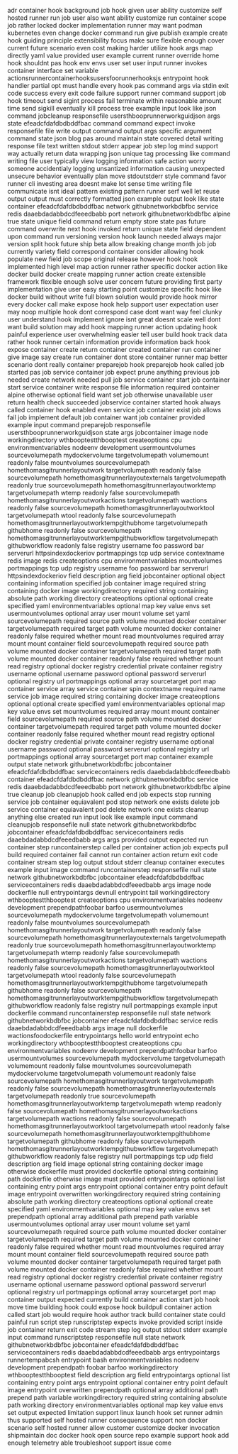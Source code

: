 adr container hook background job hook given user ability customize self hosted runner run job user also want ability customize run container scope job rather locked docker implementation runner may want podman kubernetes even change docker command run give publish example create hook guiding principle extensibility focus make sure flexible enough cover current future scenario even cost making harder utilize hook args map directly yaml value provided user example current runner override home hook shouldnt pas hook env envs user set user input runner invokes container interface set variable actionsrunnercontainerhooksusersfoorunnerhooksjs entrypoint hook handler partial opt must handle every hook pas command args via stdin exit code success every exit code failure support runner command support job hook timeout send sigint process fail terminate within reasonable amount time send sigkill eventually kill process tree example input look like json command jobcleanup responsefile usersthbooprunnerworkguidjson args state efeadcfdafdbdbddfbac command command expect invoke responsefile file write output command output args specific argument command state json blog pas around maintain state covered detail writing response file text written stdout stderr appear job step log mind support way actually return data wrapping json unique tag processing like command writing file user typically view logging information safe action worry someone accidentialy logging unsantized information causing unexpected unsecure behavior eventually plan move stdoutstderr style command favor runner cli investing area doesnt make lot sense time writing file communicate isnt ideal pattern existing pattern runner serf well let reuse output output must correctly formatted json example output look like state container efeadcfdafdbdbddfbac network githubnetworkbdbfbc service redis daaebdadabbdcdfeeedbabb port network githubnetworkbdbfbc alpine true state unique field command return empty store state pas future command overwrite next hook invoked return unique state field dependent upon command run versioning version hook launch needed always major version split hook future ship beta allow breaking change month job job currently variety field correspond container consider allowing hook populate new field job scope original release however hook hook implemented high level map action runner rather specific docker action like docker build docker create mapping runner action create extensible framework flexible enough solve user concern future providing first party implementation give user easy starting point customize specific hook like docker build without write full blown solution would provide hook mirror every docker call make expose hook help support user expectation user may noop multiple hook dont correspond case dont want way feel clunky user understand hook implement ignore isnt great doesnt scale well dont want build solution may add hook mapping runner action updating hook painful experience user overwhelming easier tell user build hook track data rather hook runner certain information provide information back hook expose container create return container created container run container give image say create run container dont store container runner map better scenario dont really container preparejob hook preparejob hook called job started pas job service container job expect prune anything previous job needed create network needed pull job service container start job container start service container write response file information required container alpine otherwise optional field want set job otherwise unavailable user return health check succeeded jobservice container started hook always called container hook enabled even service job container exist job allows fail job implement default job container want job container provided example input command preparejob responsefile usersthbooprunnerworkguidjson state args jobcontainer image node workingdirectory wthbooptestthbooptest createoptions cpu environmentvariables nodeenv development usermountvolumes sourcevolumepath mydockervolume targetvolumepath volumemount readonly false mountvolumes sourcevolumepath homethomasgitrunnerlayoutwork targetvolumepath readonly false sourcevolumepath homethomasgitrunnerlayoutexternals targetvolumepath readonly true sourcevolumepath homethomasgitrunnerlayoutworktemp targetvolumepath wtemp readonly false sourcevolumepath homethomasgitrunnerlayoutworkactions targetvolumepath wactions readonly false sourcevolumepath homethomasgitrunnerlayoutworktool targetvolumepath wtool readonly false sourcevolumepath homethomasgitrunnerlayoutworktempgithubhome targetvolumepath githubhome readonly false sourcevolumepath homethomasgitrunnerlayoutworktempgithubworkflow targetvolumepath githubworkflow readonly false registry username foo password bar serverurl httpsindexdockeriov portmappings tcp udp service contextname redis image redis createoptions cpu environmentvariables mountvolumes portmappings tcp udp registry username foo password bar serverurl httpsindexdockeriov field description arg field jobcontainer optional object containing information specified job container image required string containing docker image workingdirectory required string containing absolute path working directory createoptions optional optional create specified yaml environmentvariables optional map key value envs set usermountvolumes optional array user mount volume set yaml sourcevolumepath required source path volume mounted docker container targetvolumepath required target path volume mounted docker container readonly false required whether mount read mountvolumes required array mount mount container field sourcevolumepath required source path volume mounted docker container targetvolumepath required target path volume mounted docker container readonly false required whether mount read registry optional docker registry credential private container registry username optional username password optional password serverurl optional registry url portmappings optional array sourcetarget port map container service array service container spin contextname required name service job image required string containing docker image createoptions optional optional create specified yaml environmentvariables optional map key value envs set mountvolumes required array mount mount container field sourcevolumepath required source path volume mounted docker container targetvolumepath required target path volume mounted docker container readonly false required whether mount read registry optional docker registry credential private container registry username optional username password optional password serverurl optional registry url portmappings optional array sourcetarget port map container example output state network githubnetworkbdbfbc jobcontainer efeadcfdafdbdbddfbac servicecontainers redis daaebdadabbdcdfeeedbabb container efeadcfdafdbdbddfbac network githubnetworkbdbfbc service redis daaebdadabbdcdfeeedbabb port network githubnetworkbdbfbc alpine true cleanup job cleanupjob hook called end job expects stop running service job container equiavalent pod stop network one exists delete job service container equiavalent pod delete network one exists cleanup anything else created run input look like example input command cleanupjob responsefile null state network githubnetworkbdbfbc jobcontainer efeadcfdafdbdbddfbac servicecontainers redis daaebdadabbdcdfeeedbabb args args provided output expected run container step runcontainerstep called per container action job expects pull build required container fail cannot run container action return exit code container stream step log output stdout stderr cleanup container executes example input image command runcontainerstep responsefile null state network githubnetworkbdbfbc jobcontainer efeadcfdafdbdbddfbac servicecontainers redis daaebdadabbdcdfeeedbabb args image node dockerfile null entrypointargs devnull entrypoint tail workingdirectory wthbooptestthbooptest createoptions cpu environmentvariables nodeenv development prependpathfoobar barfoo usermountvolumes sourcevolumepath mydockervolume targetvolumepath volumemount readonly false mountvolumes sourcevolumepath homethomasgitrunnerlayoutwork targetvolumepath readonly false sourcevolumepath homethomasgitrunnerlayoutexternals targetvolumepath readonly true sourcevolumepath homethomasgitrunnerlayoutworktemp targetvolumepath wtemp readonly false sourcevolumepath homethomasgitrunnerlayoutworkactions targetvolumepath wactions readonly false sourcevolumepath homethomasgitrunnerlayoutworktool targetvolumepath wtool readonly false sourcevolumepath homethomasgitrunnerlayoutworktempgithubhome targetvolumepath githubhome readonly false sourcevolumepath homethomasgitrunnerlayoutworktempgithubworkflow targetvolumepath githubworkflow readonly false registry null portmappings example input dockerfile command runcontainerstep responsefile null state network githubnetworkbdbfbc jobcontainer efeadcfdafdbdbddfbac service redis daaebdadabbdcdfeeedbabb args image null dockerfile wactionsfoodockerfile entrypointargs hello world entrypoint echo workingdirectory wthbooptestthbooptest createoptions cpu environmentvariables nodeenv development prependpathfoobar barfoo usermountvolumes sourcevolumepath mydockervolume targetvolumepath volumemount readonly false mountvolumes sourcevolumepath mydockervolume targetvolumepath volumemount readonly false sourcevolumepath homethomasgitrunnerlayoutwork targetvolumepath readonly false sourcevolumepath homethomasgitrunnerlayoutexternals targetvolumepath readonly true sourcevolumepath homethomasgitrunnerlayoutworktemp targetvolumepath wtemp readonly false sourcevolumepath homethomasgitrunnerlayoutworkactions targetvolumepath wactions readonly false sourcevolumepath homethomasgitrunnerlayoutworktool targetvolumepath wtool readonly false sourcevolumepath homethomasgitrunnerlayoutworktempgithubhome targetvolumepath githubhome readonly false sourcevolumepath homethomasgitrunnerlayoutworktempgithubworkflow targetvolumepath githubworkflow readonly false registry null portmappings tcp udp field description arg field image optional string containing docker image otherwise dockerfile must provided dockerfile optional string containing path dockerfile otherwise image must provided entrypointargs optional list containing entry point args entrypoint optional container entry point default image entrypoint overwritten workingdirectory required string containing absolute path working directory createoptions optional optional create specified yaml environmentvariables optional map key value envs set prependpath optional array additional path prepend path variable usermountvolumes optional array user mount volume set yaml sourcevolumepath required source path volume mounted docker container targetvolumepath required target path volume mounted docker container readonly false required whether mount read mountvolumes required array mount mount container field sourcevolumepath required source path volume mounted docker container targetvolumepath required target path volume mounted docker container readonly false required whether mount read registry optional docker registry credential private container registry username optional username password optional password serverurl optional registry url portmappings optional array sourcetarget port map container output expected currently build container action start job hook move time building hook could expose hook buildpull container action called start job would require hook author track build container state could painful run script step runscriptstep expects invoke provided script inside job container return exit code stream step log output stdout stderr example input command runscriptstep responsefile null state network githubnetworkbdbfbc jobcontainer efeadcfdafdbdbddfbac servicecontainers redis daaebdadabbdcdfeeedbabb args entrypointargs runnertempabcsh entrypoint bash environmentvariables nodeenv development prependpath foobar barfoo workingdirectory wthbooptestthbooptest field description arg field entrypointargs optional list containing entry point args entrypoint optional container entry point default image entrypoint overwritten prependpath optional array additional path prepend path variable workingdirectory required string containing absolute path working directory environmentvariables optional map key value envs set output expected limitation support linux launch hook set runner admin thus supported self hosted runner consequence support non docker scenario self hosted runner allow customer customize docker invocation shipmaintain doc docker hook open source repo example support hook add enough telemetry able troubleshoot support issue come
